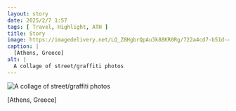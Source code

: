```yaml
---
layout: story
date: 2025/2/7 1:57
tags: [ Travel, Highlight, ATH ]
title: Story
image: https://imagedelivery.net/LQ_Z8HgbrQpAu3k88KR0Rg/722a4cd7-b51d-4df3-814f-bf72632fe800/public
caption: |
  [Athens, Greece]
alt: |
  A collage of street/graffiti photos
---
```



![A collage of street/graffiti photos](https://imagedelivery.net/LQ_Z8HgbrQpAu3k88KR0Rg/722a4cd7-b51d-4df3-814f-bf72632fe800/public)

[Athens, Greece]
